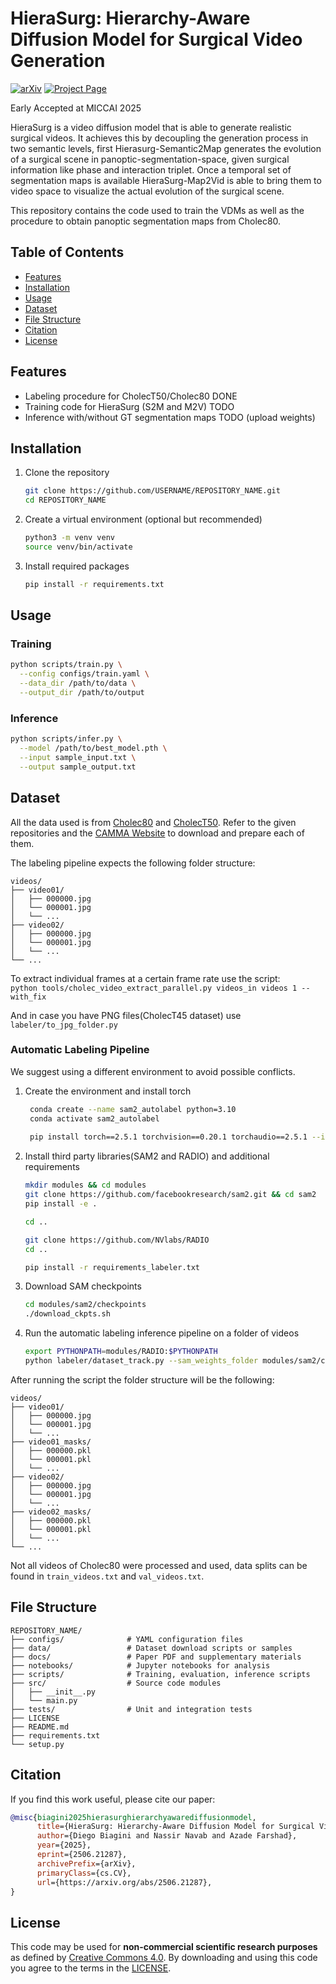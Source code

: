 # HieraSurg: Hierarchy-Aware Diffusion Model for Surgical Video Generation
[![arXiv](https://img.shields.io/badge/arXiv-2506.21287-B31B1B.svg)](https://arxiv.org/abs/2506.21287) [![Project Page](https://img.shields.io/badge/docs-GitHub%20Pages-blue.svg)](https://diegobiagini.github.io/HieraSurg/)    

Early Accepted at MICCAI 2025

HieraSurg is a video diffusion model that is able to generate realistic surgical videos.
It achieves this by decoupling the generation process in two semantic levels, first Hierasurg-Semantic2Map generates the evolution of a surgical scene in panoptic-segmentation-space, given surgical information like phase and interaction triplet.
Once a temporal set of segmentation maps is available HieraSurg-Map2Vid is able to bring them to video space to visualize the actual evolution of the surgical scene.

This repository contains the code used to train the VDMs as well as the procedure to obtain panoptic segmentation maps from Cholec80.


## Table of Contents
- [Features](#features)  
- [Installation](#installation)  
- [Usage](#usage)  
- [Dataset](#dataset)  
- [File Structure](#file-structure)  
- [Citation](#citation)  
- [License](#license)  

## Features

- Labeling procedure for CholecT50/Cholec80 DONE
- Training code for HieraSurg (S2M and M2V) TODO
- Inference with/without GT segmentation maps TODO (upload weights)

## Installation

1. Clone the repository  
   ```bash
   git clone https://github.com/USERNAME/REPOSITORY_NAME.git
   cd REPOSITORY_NAME
   ```
2. Create a virtual environment (optional but recommended)  
   ```bash
   python3 -m venv venv
   source venv/bin/activate
   ```
3. Install required packages  
   ```bash
   pip install -r requirements.txt
   ```  

## Usage

### Training

```bash
python scripts/train.py \
  --config configs/train.yaml \
  --data_dir /path/to/data \
  --output_dir /path/to/output
```


### Inference

```bash
python scripts/infer.py \
  --model /path/to/best_model.pth \
  --input sample_input.txt \
  --output sample_output.txt
```

## Dataset

All the data used is from [Cholec80](https://github.com/CAMMA-public/TF-Cholec80) and [CholecT50](https://github.com/CAMMA-public/cholect50).
Refer to the given repositories and the [CAMMA Website](https://camma.unistra.fr/datasets/) to download and prepare each of them.

The labeling pipeline expects the following folder structure:
```text
videos/
├── video01/              
│   ├── 000000.jpg
│   └── 000001.jpg
│   └── ...
├── video02/              
│   ├── 000000.jpg
│   └── 000001.jpg
│   └── ...
└── ...
```

To extract individual frames at a certain frame rate use the script:  
```python tools/cholec_video_extract_parallel.py videos_in videos 1 --with_fix```

And in case you have PNG files(CholecT45 dataset) use `labeler/to_jpg_folder.py`


### Automatic Labeling Pipeline
We suggest using a different environment to avoid possible conflicts.
1. Create the environment and install torch
   ```bash
    conda create --name sam2_autolabel python=3.10
    conda activate sam2_autolabel
    
    pip install torch==2.5.1 torchvision==0.20.1 torchaudio==2.5.1 --index-url https://download.pytorch.org/whl/cu124

   ``` 
2. Install third party libraries(SAM2 and RADIO) and additional requirements
    ```bash
    mkdir modules && cd modules
    git clone https://github.com/facebookresearch/sam2.git && cd sam2
    pip install -e .

    cd ..

    git clone https://github.com/NVlabs/RADIO
    cd ..

    pip install -r requirements_labeler.txt    
    ```
3. Download SAM checkpoints
    ```bash
    cd modules/sam2/checkpoints
    ./download_ckpts.sh
    ```
4. Run the automatic labeling inference pipeline on a folder of videos
    ```bash
    export PYTHONPATH=modules/RADIO:$PYTHONPATH
    python labeler/dataset_track.py --sam_weights_folder modules/sam2/checkpoints --dataset_folder videos --visualize
    ```
After running the script the folder structure will be the following:
```text
videos/
├── video01/              
│   ├── 000000.jpg
│   └── 000001.jpg
│   └── ...
├── video01_masks/              
│   ├── 000000.pkl
│   └── 000001.pkl
│   └── ...
├── video02/              
│   ├── 000000.jpg
│   └── 000001.jpg
│   └── ...
├── video02_masks/              
│   ├── 000000.pkl
│   └── 000001.pkl
│   └── ...
└── ...
```
Not all videos of Cholec80 were processed and used, data splits can be found in `train_videos.txt` and `val_videos.txt`.  

## File Structure

```text
REPOSITORY_NAME/
├── configs/              # YAML configuration files
├── data/                 # Dataset download scripts or samples
├── docs/                 # Paper PDF and supplementary materials
├── notebooks/            # Jupyter notebooks for analysis
├── scripts/              # Training, evaluation, inference scripts
├── src/                  # Source code modules
│   ├── __init__.py
│   └── main.py
├── tests/                # Unit and integration tests
├── LICENSE
├── README.md
├── requirements.txt
└── setup.py
```

## Citation
If you find this work useful, please cite our paper:
```bibtex
@misc{biagini2025hierasurghierarchyawarediffusionmodel,
      title={HieraSurg: Hierarchy-Aware Diffusion Model for Surgical Video Generation}, 
      author={Diego Biagini and Nassir Navab and Azade Farshad},
      year={2025},
      eprint={2506.21287},
      archivePrefix={arXiv},
      primaryClass={cs.CV},
      url={https://arxiv.org/abs/2506.21287}, 
}
```
## License

This code may be used for **non-commercial scientific research purposes** as defined by [Creative Commons 4.0](https://creativecommons.org/licenses/by-nc-sa/4.0/legalcode). By downloading and using this code you agree to the terms in the [LICENSE](LICENSE). 
